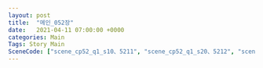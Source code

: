 ```yaml
---
layout: post
title:  "메인_052장"
date:   2021-04-11 07:00:00 +0000
categories: Main
Tags: Story Main
SceneCode: ["scene_cp52_q1_s10、5211", "scene_cp52_q1_s20、5212", "scene_cp52_q2_s10、5221", "scene_cp52_q2_s20、5222", "scene_cp52_q3_s20、5231", "scene_cp52_q4_s20、5241", "scene_cp52_q4_s30、5242"]
---
```

